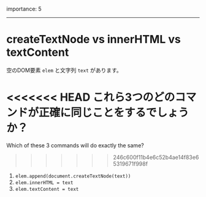 importance: 5

---

# createTextNode vs innerHTML vs textContent

空のDOM要素 `elem` と文字列 `text` があります。

<<<<<<< HEAD
これら3つのどのコマンドが正確に同じことをするでしょうか？
=======
Which of these 3 commands will do exactly the same?
>>>>>>> 246c600f11b4e6c52b4ae14f83e65319671f998f

1. `elem.append(document.createTextNode(text))`
2. `elem.innerHTML = text`
3. `elem.textContent = text`
